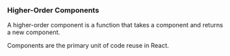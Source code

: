 ### Higher-Order Components

A higher-order component is a function that takes a component and returns a new component.

Components are the primary unit of code reuse in React.

